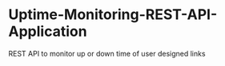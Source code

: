 # Uptime-Monitoring-REST-API-Application
REST API to monitor up or down time of user designed links
